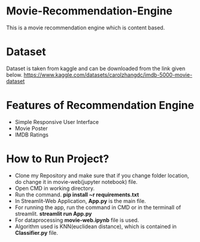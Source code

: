 # Movie-Recommendation-Engine
This is a movie recommendation engine which is content based.


# Dataset
Dataset is taken from kaggle and can be downloaded from the link given below.
https://www.kaggle.com/datasets/carolzhangdc/imdb-5000-movie-dataset


# Features of Recommendation Engine
* Simple Responsive User Interface
* Movie Poster
* IMDB Ratings


# How to Run Project?
* Clone my Repository and make sure that if you change folder location, do change it in movie-web(jupyter notebook) file.
* Open CMD in working directory.
* Run the command.
  **pip install ~r requirements.txt**
* In Streamlit-Web Application, **App.py** is the main file.
* For running the app, run the command in CMD or in the terminall of streamlit.
  **streamlit run App.py**
 * For dataprocessing **movie-web.ipynb** file is used.
 * Algorithm used is KNN(euclidean distance), which is contained in **Classifier.py** file.


